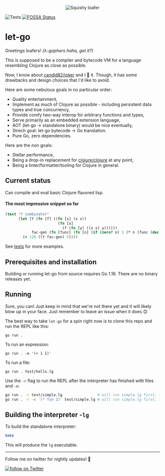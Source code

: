 <!--suppress ALL -->
<p align="center">
<img src="meta/logo.png" alt="Squishy loafer" title="Squishy loafer of let-go" />
</p>


![Tests](https://github.com/nooga/let-go/actions/workflows/go.yml/badge.svg)
[![FOSSA Status](https://app.fossa.com/api/projects/git%2Bgithub.com%2Fnooga%2Flet-go.svg?type=shield)](https://app.fossa.com/projects/git%2Bgithub.com%2Fnooga%2Flet-go?ref=badge_shield)

# let-go

Greetings loafers! *(λ-gophers haha, get it?)*

This is supposed to be a compiler and bytecode VM for a language resembling Clojure as close as possible.

Now, I know about [candid82/joker](https://github.com/candid82/joker) and I 💛 it. Though, it has some 
drawbacks and design choices that I'd like to avoid.

Here are some nebulous goals in no particular order:
- Quality entertainment,
- Implement as much of Clojure as possible - including persistent data types and true concurrency,
- Provide comfy two-way interop for arbitrary functions and types,
- Serve primarily as an embedded extension language,
- AOT (let-go -> standalone binary) would be nice eventually, 
- Strech goal: let-go bytecode -> Go translation.
- Pure Go, zero dependencies.

Here are the non goals:
- Stellar performance,
- Being a drop-in replacement for [clojure/clojure](https://github.com/clojure/clojure) at any point,
- Being a linter/formatter/tooling for Clojure in general.

## Current status 

Can compile and eval basic Clojure flavored lisp.

#### The most impressive snippet so far

```clojure
(test "Y combinator"
      (let [Y (fn [f] ((fn [x] (x x))
                        (fn [x]
                          (f (fn [y] ((x x) y))))))
            fac-gen (fn [func] (fn [n] (if (zero? n) 1 (* n (func (dec n))))))]
        (= 120 ((Y fac-gen) 5))))
```

See [tests](https://github.com/nooga/let-go/tree/main/test) for more examples. 

## Prerequisites and installation

Building or running let-go from source requires Go 1.16. There are no binary releases yet.

## Running

Sure, you can! Just keep in mind that we're not there yet and it will likely blow up in your 
face. Just remember to leave an issue when it does 😊

The best way to take `let-go` for a spin right now is to clone this repo and run the REPL like this:

```
go run . 
```

To run an expression:

```
go run . -e '(+ 1 1)'
```

To run a file:

```
go run . test/hello.lg
```

Use the `-r` flag to run the REPL after the interpreter has finished with files and `-e`:

```bash
go run . -r test/simple.lg                # will run simple.lg first, then open up a REPL
go run . -r -e '(* fun 2)' test/simple.lg # will run simple.lg first, then (* fun 2) and REPL 
```

## Building the interpreter -`lg`

To build the standalone interpreter:
```bash
make
```

This will produce the `lg` executable.

---
Follow me on twitter for nightly updates! 🌙

<a href="https://twitter.com/intent/follow?screen_name=mgasperowicz">
<img src="https://img.shields.io/twitter/follow/mgasperowicz?style=social&logo=twitter"
alt="follow on Twitter"></a>
